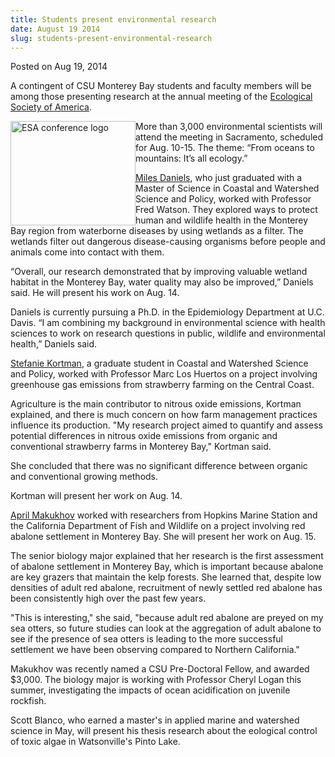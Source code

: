 ```yaml
---
title: Students present environmental research
date: August 19 2014
slug: students-present-environmental-research
---
```





<span class="date">Posted on Aug 19, 2014    </span>
<p>A contingent of CSU Monterey Bay students and faculty members
will be among those presenting research at the annual meeting of
the <a href="http://www.esa.org/esa/" rel="nofollow">Ecological
Society of America</a>.</p>
<p><img alt="ESA conference logo" src="http://news.csumb.edu/sites/default/files/65/attachments/news/images/logo.gif" style="width:200px; height:167px; float:left">More than 3,000
environmental scientists will attend the meeting in Sacramento,
scheduled for Aug. 10-15. The theme: &#x201C;From oceans to mountains:
It&#x2019;s all ecology.&#x201D;</img></p>
<p><a href="http://eco.confex.com/eco/2014/webprogram/Paper47767.html" rel="nofollow">Miles Daniels</a>, who just graduated with a Master of
Science in Coastal and Watershed Science and Policy, worked with
Professor Fred Watson. They explored ways to protect human and
wildlife health in the Monterey Bay region from waterborne diseases
by using wetlands as a filter. The wetlands filter out dangerous
disease-causing organisms before people and animals come into
contact with them.</p>
<p>&#x201C;Overall, our research demonstrated that by improving valuable
wetland habitat in the Monterey Bay, water quality may also be
improved,&#x201D; Daniels said. He will present his work on Aug. 14.</p>
<p>Daniels is currently pursuing a Ph.D. in the Epidemiology
Department at U.C. Davis. &#x201C;I am combining my background in
environmental science with health sciences to work on research
questions in public, wildlife and environmental health,&#x201D; Daniels
said.</p>
<p><a href="http://eco.confex.com/eco/2014/webprogram/Paper49930.html" rel="nofollow">Stefanie Kortman</a>, a graduate student in Coastal and
Watershed Science and Policy, worked with Professor Marc Los
Huertos on a project involving greenhouse gas emissions from
strawberry farming on the Central Coast.</p>
<p>Agriculture is the main contributor to nitrous oxide emissions,
Kortman explained, and there is much concern on how farm management
practices influence its production. &quot;My research project aimed to
quantify and assess potential differences in nitrous oxide
emissions from organic and conventional strawberry farms in
Monterey Bay,&quot; Kortman said.</p>
<p>She concluded that there was no significant difference between
organic and conventional growing methods.</p>
<p>Kortman will present her work on Aug. 14.</p>
<p><a href="http://eco.confex.com/eco/2014/webprogram/Paper50362.html" rel="nofollow">April Makukhov</a> worked with researchers from Hopkins
Marine Station and the California Department of Fish and Wildlife
on a project involving red abalone settlement in Monterey Bay. She
will present her work on Aug. 15.</p>
<p>The senior biology major explained that her research is the
first assessment of abalone settlement in Monterey Bay, which is
important because abalone are key grazers that maintain the kelp
forests. She learned that, despite low densities of adult red
abalone, recruitment of newly settled red abalone has been
consistently high over the past few years.</p>
<p>&quot;This is interesting,&quot; she said, &quot;because adult red abalone are
preyed on my sea otters, so future studies can look at the
aggregation of adult abalone to see if the presence of sea otters
is leading to the more successful settlement we have been observing
compared to Northern California.&quot;</p>
<p>Makukhov was recently named a CSU Pre-Doctoral Fellow, and
awarded $3,000. The biology major is working with Professor Cheryl
Logan this summer, investigating the impacts of ocean acidification
on juvenile rockfish.</p>
<p>Scott Blanco, who earned a master&apos;s in applied marine and
watershed science in May, will present his thesis research about
the eological control of toxic algae in Watsonville&apos;s Pinto
Lake.</p>





